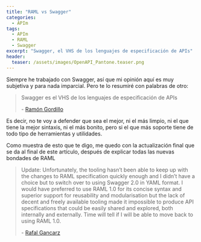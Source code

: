 ```yaml
---
title: "RAML vs Swagger"
categories:
  - APIm
tags:
  - APIm
  - RAML
  - Swagger
excerpt: "Swagger, el VHS de los lenguajes de especificación de APIs"
header:
  teaser: /assets/images/OpenAPI_Pantone.teaser.png
---
```


Siempre he trabajado con Swagger, así que mi opinión aquí es muy subjetiva y para nada imparcial. Pero te lo resumiré con palabras de otro:

> Swagger es el VHS de los lenguajes de especificación de APIs
>
> \- [Ramón Gordillo](https://www.linkedin.com/in/ramongordillo)

Es decir, no te voy a defender que sea el mejor, ni el más limpio, ni el que tiene la mejor sintaxis, ni el más bonito, pero si el que más soporte tiene de todo tipo de herramientas y utilidades.

Como muestra de esto que te digo, me quedo con la actualización final que se da al final de este artículo, después de explicar todas las nuevas bondades de RAML

> Update: Unfortunately, the tooling hasn’t been able to keep up with the changes to RAML specification quickly enough and I didn’t have a choice but to switch over to using Swagger 2.0 in YAML format. I would have preferred to use RAML 1.0 for its concise syntax and superior support for reusability and modularisation but the lack of decent and freely available tooling made it impossible to produce API specifications that could be easily shared and explored, both internally and externally. Time will tell if I will be able to move back to using RAML 1.0.
>
> \- [Rafal Gancarz](https://opencredo.com/raml-1-0/)
